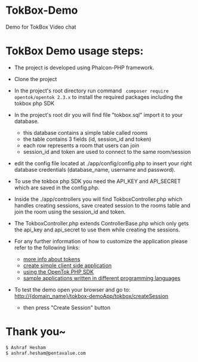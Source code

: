 # TokBox-Demo
Demo for TokBox Video chat

# TokBox Demo usage steps:

* The project is developed using Phalcon-PHP framework.
* Clone the project
* In the project's root directory run command ``` composer require opentok/opentok 2.3.x``` to install the required packages including the tokbox php SDK
* In the project's root dir you will find file "tokbox.sql" import it to your database.
  * this database contains a simple table called rooms
  * the table contains 3 fields (id, session_id and token)
  * each row represents a room that users can join
  * session_id and token are used to connect to the same room/session
* edit the config file located at ./app/config/config.php to insert your right database credentials (database_name, username and password).
* To use the tokbox php SDK you need the API_KEY and API_SECRET which are saved in the config.php.
* Inside the ./app/controllers you will find TokboxController.php which handles creating sessions, save created session to the rooms table and join the room using the session_id and token.
* The TokboxController.php extends ControllerBase.php which only gets the api_key and api_secret to use them while creating the sessions.
* For any further information of how to customize the application please refer to the following links:
  * [more info about tokens](https://tokbox.com/developer/guides/create-token/)
  * [create simple client side application](https://tokbox.com/developer/tutorials/web/basic-video-chat/)
  * [using the OpenTok PHP SDK](https://tokbox.com/developer/sdks/php/)
  * [sample applications written in different programming languages](https://tokbox.com/developer/samples/)

* To test the demo open your browser and go to:
[http://{domain_name}/tokbox-demoApp/tokbox/createSession]({domain_name}/tokbox-demoApp/tokbox/createSession)
  * then press "Create Session" button
# Thank you~
```sh
$ Ashraf Hesham
$ ashraf.hesham@pentavalue.com
```
